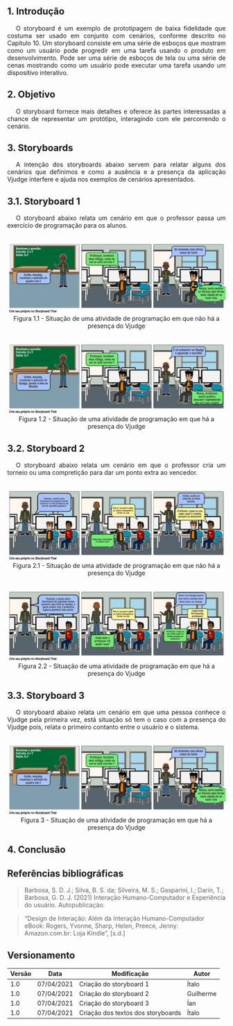 ## 1. Introdução

<p style="text-indent: 20px; text-align: justify">
O storyboard é um exemplo de prototipagem de baixa fidelidade que costuma ser usado em conjunto com cenários, conforme descrito no Capítulo 10. Um storyboard consiste em uma série de esboços que mostram como um usuário pode progredir em uma tarefa usando o produto em desenvolvimento. Pode ser uma série de esboços de tela ou uma série de cenas mostrando como um usuário pode executar uma tarefa usando um dispositivo interativo.
</p>

## 2. Objetivo

<p style="text-indent: 20px; text-align: justify">
O storyboard fornece mais detalhes e oferece às partes interessadas a chance de representar um protótipo, interagindo com ele percorrendo o cenário.
</p>

## 3. Storyboards

<p style="text-indent: 20px; text-align: justify">
    A intenção dos storyboards abaixo servem para relatar alguns dos cenários que definimos e como a ausência e a presença da aplicação Vjudge interfere e ajuda nos exemplos de cenários apresentados.
</p>

## 3.1. Storyboard 1

<p style="text-indent: 20px; text-align: justify">
O storyboard abaixo relata um cenário em que o professor passa um exercício de programação para os alunos.
</p>

<div style="display: flex; flex-flow: row wrap; justify-content: center; margin: 30px auto"> 
    <img src="../../../assets/storyboards/storyboard1SemSolucao.png" width="100%"></img>
    <center>
    <figcaption>Figura 1.1 - Situação de uma atividade de programação em que não há a presença do Vjudge</figcaption>
    </center>
</div>

<div style="display: flex; flex-flow: row wrap; justify-content: center; margin: 30px auto"> 
    <img src="../../../assets/storyboards/storyboard1ComSolucao.png" width="100%"></img>
    <center>
    <figcaption>Figura 1.2 - Situação de uma atividade de programação em que há a presença do Vjudge</figcaption>
    </center>
</div>

## 3.2. Storyboard 2

<p style="text-indent: 20px; text-align: justify">
O storyboard abaixo relata um cenário em que o professor cria um torneio ou uma compretição para dar um ponto extra ao vencedor.
</p>

<div style="display: flex; flex-flow: row wrap; justify-content: center; margin: 30px auto"> 
    <img src="../../../assets/storyboards/storyboard2SemSolucao.png" width="100%"></img>
    <center>
    <figcaption>Figura 2.1 - Situação de uma atividade de programação em que não há a presença do Vjudge</figcaption>
    </center>
</div>

<div style="display: flex; flex-flow: row wrap; justify-content: center; margin: 30px auto"> 
    <img src="../../../assets/storyboards/storyboard2ComSolucao.png" width="100%"></img>
    <center>
    <figcaption>Figura 2.2 - Situação de uma atividade de programação em que há a presença do Vjudge</figcaption>
    </center>
</div>

## 3.3. Storyboard 3

<p style="text-indent: 20px; text-align: justify">
O storyboard abaixo relata um cenário em que uma pessoa conhece o Vjudge pela primeira vez, está situação só tem o caso com a presença do Vjudge pois, relata o primeiro contanto entre o usuário e o sistema.
</p>

<div style="display: flex; flex-flow: row wrap; justify-content: center; margin: 30px auto"> 
    <img src="../../../assets/storyboards/storyboard1SemSolucao.png" width="100%"></img>
    <center>
    <figcaption>Figura 3 - Situação de uma atividade de programação em que há a presença do Vjudge</figcaption>
    </center>
</div>

## 4. Conclusão

## Referências bibliográficas

> Barbosa, S. D. J.; Silva, B. S. da; Silveira, M. S.; Gasparini, I.; Darin, T.; Barbosa, G. D. J. (2021) Interação Humano-Computador e Experiência do usuário. Autopublicação.

> “Design de Interação: Além da Interação Humano-Computador eBook: Rogers, Yvonne, Sharp, Helen, Preece, Jenny: Amazon.com.br: Loja Kindle”, [s.d.]

## Versionamento

| Versão | Data | Modificação | Autor |
|--|--|--|--|
| 1.0 | 07/04/2021 | Criação do storyboard 1 | Ítalo |
| 1.0 | 07/04/2021 | Criação do storyboard 2 | Guilherme |
| 1.0 | 07/04/2021 | Criação do storyboard 3 | Ían |
| 1.0 | 07/04/2021 | Criação dos textos dos storyboards | Ítalo |
